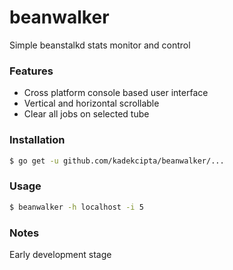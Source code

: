 beanwalker
==========

Simple beanstalkd stats monitor and control 

### Features
- Cross platform console based user interface
- Vertical and horizontal scrollable
- Clear all jobs on selected tube

### Installation

```sh
$ go get -u github.com/kadekcipta/beanwalker/...
```

### Usage

```sh
$ beanwalker -h localhost -i 5
```

### Notes

Early development stage